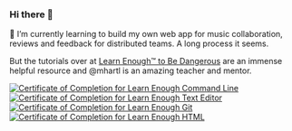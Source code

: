 ### Hi there 👋

🌱 I’m currently learning to build my own web app for music collaboration, reviews and feedback for distributed teams.
   A long process it seems.

   But the tutorials over at <a href="https://www.learnenough.com"> Learn Enough™ to Be Dangerous</a>  are an immense helpful      resource and @mhartl is an amazing teacher and mentor.


<!--<
**swatzinger/swatzinger** is a ✨ _special_ ✨ repository because its `README.md` (this file) appears on your GitHub profile.

Here are some ideas to get you started:

- 🔭 I’m currently working on ...
- 🌱 I’m currently learning ...
- 👯 I’m looking to collaborate on ...
- 🤔 I’m looking for help with ...
- 💬 Ask me about ...
- 📫 How to reach me: ...
- 😄 Pronouns: ...
- ⚡ Fun fact: ...
-->


<a href="https://www.learnenough.com/certificates/84302972"><img src="https://www.learnenough.com/certificates/84302972/command-line-tutorial.svg" alt="Certificate of Completion for Learn Enough Command Line"></a><a href="https://www.learnenough.com/certificates/84302972"><img src="https://www.learnenough.com/certificates/84302972/text-editor-tutorial.svg" alt="Certificate of Completion for Learn Enough Text Editor"></a><a href="https://www.learnenough.com/certificates/84302972"><img src="https://www.learnenough.com/certificates/84302972/git-tutorial.svg" alt="Certificate of Completion for Learn Enough Git"></a><a href="https://www.learnenough.com/certificates/84302972"><img src="https://www.learnenough.com/certificates/84302972/html-tutorial.svg" alt="Certificate of Completion for Learn Enough HTML"></a>
